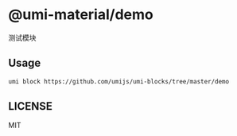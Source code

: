 # @umi-material/demo

测试模块

## Usage

```sh
umi block https://github.com/umijs/umi-blocks/tree/master/demo
```

## LICENSE

MIT
